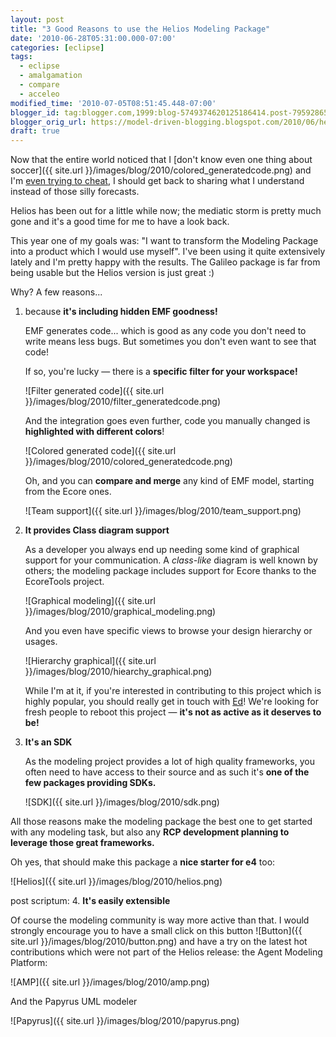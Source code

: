 ```yaml
---
layout: post
title: "3 Good Reasons to use the Helios Modeling Package"
date: '2010-06-28T05:31:00.000-07:00'
categories: [eclipse]
tags:
  - eclipse
  - amalgamation
  - compare
  - acceleo
modified_time: '2010-07-05T08:51:45.448-07:00'
blogger_id: tag:blogger.com,1999:blog-5749374620125186414.post-795928650798672137
blogger_orig_url: https://model-driven-blogging.blogspot.com/2010/06/helios-review-in-pictures.html
draft: true
---
```


Now that the entire world noticed that I [don't know even one thing about soccer]({{ site.url }}/images/blog/2010/colored_generatedcode.png) and I'm [even trying to cheat](https://model-driven-blogging.blogspot.com/2010/06/forecasts-comparison-for-world.html), I should get back to sharing what I understand instead of those silly forecasts.

Helios has been out for a little while now; the mediatic storm is pretty much gone and it's a good time for me to have a look back.

This year one of my goals was: "I want to transform the Modeling Package into a product which I would use myself". I've been using it quite extensively lately and I'm pretty happy with the results. The Galileo package is far from being usable but the Helios version is just great :)

Why? A few reasons...

1. because **it's including hidden EMF goodness!**

   EMF generates code... which is good as any code you don't need to write means less bugs. But sometimes you don't even want to see that code!

   If so, you're lucky — there is a **specific filter for your workspace!**

   ![Filter generated code]({{ site.url }}/images/blog/2010/filter_generatedcode.png)

   And the integration goes even further, code you manually changed is **highlighted with different colors**!

   ![Colored generated code]({{ site.url }}/images/blog/2010/colored_generatedcode.png)

   Oh, and you can **compare and merge** any kind of EMF model, starting from the Ecore ones.

   ![Team support]({{ site.url }}/images/blog/2010/team_support.png)

2. **It provides Class diagram support**

   As a developer you always end up needing some kind of graphical support for your communication. A _class-like_ diagram is well known by others; the modeling package includes support for Ecore thanks to the EcoreTools project.

   ![Graphical modeling]({{ site.url }}/images/blog/2010/graphical_modeling.png)

   And you even have specific views to browse your design hierarchy or usages.

   ![Hierarchy graphical]({{ site.url }}/images/blog/2010/hiearchy_graphical.png)

   While I'm at it, if you're interested in contributing to this project which is highly popular, you should really get in touch with [Ed](https://ed-merks.blogspot.com/)! We're looking for fresh people to reboot this project — **it's not as active as it deserves to be!**

3. **It's an SDK**

   As the modeling project provides a lot of high quality frameworks, you often need to have access to their source and as such it's **one of the few packages providing SDKs.**

   ![SDK]({{ site.url }}/images/blog/2010/sdk.png)

All those reasons make the modeling package the best one to get started with any modeling task, but also any **RCP development planning to leverage those great frameworks.**

Oh yes, that should make this package a **nice starter for e4** too:

![Helios]({{ site.url }}/images/blog/2010/helios.png)

post scriptum: 4. **It's easily extensible**

Of course the modeling community is way more active than that. I would strongly encourage you to have a small click on this button ![Button]({{ site.url }}/images/blog/2010/button.png) and have a try on the latest hot contributions which were not part of the Helios release: the Agent Modeling Platform:

![AMP]({{ site.url }}/images/blog/2010/amp.png)

And the Papyrus UML modeler

![Papyrus]({{ site.url }}/images/blog/2010/papyrus.png)

